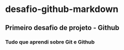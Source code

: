 # desafio-github-markdown

## Primeiro desafio de projeto - Github

### Tudo que aprendi sobre Git e Github


